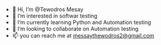 - 👋 Hi, I’m @Tewodros Mesay
- 👀 I’m interested in softwar testing 
- 🌱 I’m currently learning Python and Automation testing 
- 💞️ I’m looking to collaborate on Automation testing
- 📫 you can reach me at messaythewodros2@gmail.com 

<!---
TeddyVersion/TeddyVersion is a ✨ special ✨ repository because its `README.md` (this file) appears on your GitHub profile.
You can click the Preview link to take a look at your changes.
--->
